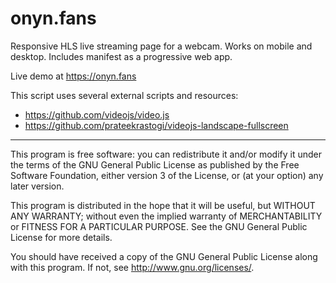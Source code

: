 # onyn.fans

Responsive HLS live streaming page for a webcam. Works on mobile and desktop. Includes manifest as a progressive web app.

Live demo at https://onyn.fans

This script uses several external scripts and resources:
* https://github.com/videojs/video.js
* https://github.com/prateekrastogi/videojs-landscape-fullscreen

***

This program is free software: you can redistribute it and/or modify it under the terms of the GNU General Public License as published by the Free Software Foundation, either version 3 of the License, or (at your option) any later version.

This program is distributed in the hope that it will be useful, but WITHOUT ANY WARRANTY; without even the implied warranty of MERCHANTABILITY or FITNESS FOR A PARTICULAR PURPOSE. See the GNU General Public License for more details.

You should have received a copy of the GNU General Public License along with this program. If not, see http://www.gnu.org/licenses/.
